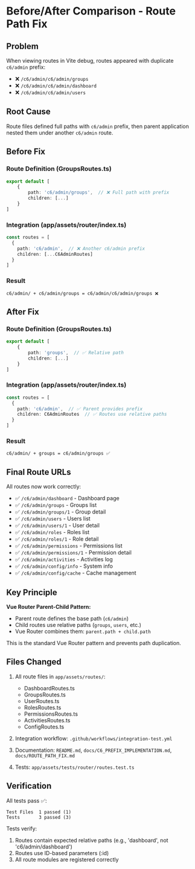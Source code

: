 # Before/After Comparison - Route Path Fix

## Problem
When viewing routes in Vite debug, routes appeared with duplicate `c6/admin` prefix:
- ❌ `/c6/admin/c6/admin/groups`
- ❌ `/c6/admin/c6/admin/dashboard`
- ❌ `/c6/admin/c6/admin/users`

## Root Cause
Route files defined full paths with `c6/admin` prefix, then parent application nested them under another `c6/admin` route.

## Before Fix

### Route Definition (GroupsRoutes.ts)
```typescript
export default [
    {
        path: 'c6/admin/groups',  // ❌ Full path with prefix
        children: [...]
    }
]
```

### Integration (app/assets/router/index.ts)
```typescript
const routes = [
  {
    path: 'c6/admin',  // ❌ Another c6/admin prefix
    children: [...C6AdminRoutes]
  }
]
```

### Result
```
c6/admin/ + c6/admin/groups = c6/admin/c6/admin/groups ❌
```

## After Fix

### Route Definition (GroupsRoutes.ts)
```typescript
export default [
    {
        path: 'groups',  // ✅ Relative path
        children: [...]
    }
]
```

### Integration (app/assets/router/index.ts)
```typescript
const routes = [
  {
    path: 'c6/admin',  // ✅ Parent provides prefix
    children: C6AdminRoutes  // ✅ Routes use relative paths
  }
]
```

### Result
```
c6/admin/ + groups = c6/admin/groups ✅
```

## Final Route URLs

All routes now work correctly:
- ✅ `/c6/admin/dashboard` - Dashboard page
- ✅ `/c6/admin/groups` - Groups list
- ✅ `/c6/admin/groups/1` - Group detail
- ✅ `/c6/admin/users` - Users list
- ✅ `/c6/admin/users/1` - User detail
- ✅ `/c6/admin/roles` - Roles list
- ✅ `/c6/admin/roles/1` - Role detail
- ✅ `/c6/admin/permissions` - Permissions list
- ✅ `/c6/admin/permissions/1` - Permission detail
- ✅ `/c6/admin/activities` - Activities log
- ✅ `/c6/admin/config/info` - System info
- ✅ `/c6/admin/config/cache` - Cache management

## Key Principle

**Vue Router Parent-Child Pattern:**
- Parent route defines the base path (`c6/admin`)
- Child routes use relative paths (`groups`, `users`, etc.)
- Vue Router combines them: `parent.path + child.path`

This is the standard Vue Router pattern and prevents path duplication.

## Files Changed
1. All route files in `app/assets/routes/`:
   - DashboardRoutes.ts
   - GroupsRoutes.ts
   - UserRoutes.ts
   - RolesRoutes.ts
   - PermissionsRoutes.ts
   - ActivitiesRoutes.ts
   - ConfigRoutes.ts

2. Integration workflow: `.github/workflows/integration-test.yml`
3. Documentation: `README.md`, `docs/C6_PREFIX_IMPLEMENTATION.md`, `docs/ROUTE_PATH_FIX.md`
4. Tests: `app/assets/tests/router/routes.test.ts`

## Verification

All tests pass ✅:
```
Test Files  1 passed (1)
Tests       3 passed (3)
```

Tests verify:
1. Routes contain expected relative paths (e.g., 'dashboard', not 'c6/admin/dashboard')
2. Routes use ID-based parameters (:id)
3. All route modules are registered correctly
